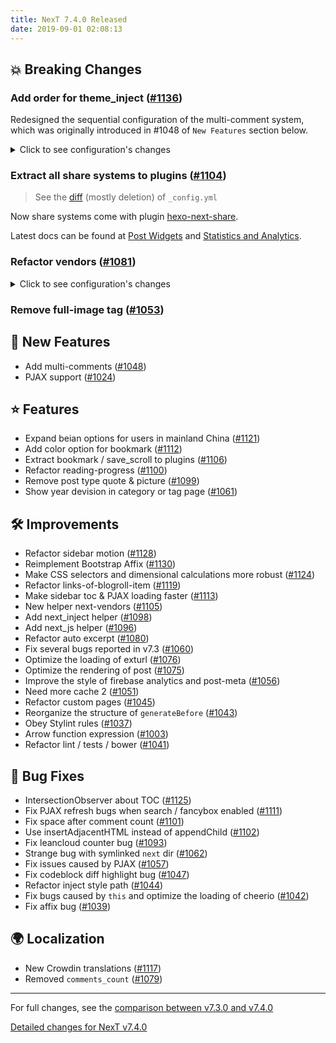 ```yaml
---
title: NexT 7.4.0 Released
date: 2019-09-01 02:08:13
---
```


## 💥 Breaking Changes

### Add order for theme_inject ([#1136](https://github.com/theme-next/hexo-theme-next/pull/1136))

Redesigned the sequential configuration of the multi-comment system, which was originally introduced in #1048 of `New Features` section below.

<details><summary>Click to see configuration's changes</summary><p>

```diff
# Multiple Comment System Support
comments:
  # Available values: tabs | buttons
  style: tabs
  # Choose a comment system to be displayed by default.
  # Available values: changyan | disqus | disqusjs | facebook_comments_plugin | gitalk | livere | valine | vkontakte
  active:
  # Setting `true` means remembering the comment system selected by the visitor.
  storage: true
  # Modify texts or order for any navs, here are some examples.
  nav:
-    #disqus: disqus
-    #facebook_comments_plugin: <i class="fa fa-facebook-official" aria-hidden="true"></i> facebook
-    #gitalk: Load Gitalk
+    #disqus:
+    #  text: Load Disqus
+    #  order: -1
+    #facebook_comments_plugin:
+    #  text: <i class="fa fa-facebook-official" aria-hidden="true"></i> facebook
+    #gitalk:
```

</p></details>

### Extract all share systems to plugins ([#1104](https://github.com/theme-next/hexo-theme-next/pull/1104))

> See the [diff][diff-1104] (mostly deletion) of `_config.yml`

[diff-1104]: https://github.com/theme-next/hexo-theme-next/pull/1104/files?file-filters%5B%5D=.yml#diff-aeb42283af8ef8e9da40ededd3ae2ab2

Now share systems come with plugin [hexo-next-share][hexo-next-share].

[hexo-next-share]: https://github.com/theme-next/hexo-next-share "theme-next/hexo-next-share: Content sharing services for NexT."

Latest docs can be found at [Post Widgets][post-widgets] and [Statistics and Analytics][statistics-and-analytics].

[post-widgets]: /docs/third-party-services/post-widgets.html "Post Widgets | NexT"

[statistics-and-analytics]: /docs/third-party-services/statistics-and-analytics.html "Statistics and Analytics | NexT"

### Refactor vendors ([#1081](https://github.com/theme-next/hexo-theme-next/pull/1081))

<details><summary>Click to see configuration's changes</summary><p>

```diff
math:
-  engine: mathjax
-  #engine: katex
  mathjax:
-    cdn: //cdn.jsdelivr.net/npm/mathjax@2/MathJax.js?config=TeX-AMS-MML_HTMLorMML
-    #cdn: //cdnjs.cloudflare.com/ajax/libs/mathjax/2.7.5/MathJax.js?config=TeX-MML-AM_CHTML
+    enable: false
-    #mhchem: //cdn.jsdelivr.net/npm/mathjax-mhchem@3
-    #mhchem: //cdnjs.cloudflare.com/ajax/libs/mathjax-mhchem/3.3.0
+    mhchem: false
  katex:
-    cdn: //cdn.jsdelivr.net/npm/katex@0/dist/katex.min.css
-    #cdn: //cdnjs.cloudflare.com/ajax/libs/KaTeX/0.7.1/katex.min.css
+    enable: false
-    copy_tex:
-      enable: false
-      copy_tex_js: //cdn.jsdelivr.net/npm/katex@0/dist/contrib/copy-tex.min.js
-      copy_tex_css: //cdn.jsdelivr.net/npm/katex@0/dist/contrib/copy-tex.min.css
+    copy_tex: false

pdf:
-  pdfobject:
-    cdn: //cdn.jsdelivr.net/npm/pdfobject@2/pdfobject.min.js
-    #cdn: //cdnjs.cloudflare.com/ajax/libs/pdfobject/2.1.1/pdfobject.min.js

mermaid:
-  cdn: //cdn.jsdelivr.net/npm/mermaid@8/dist/mermaid.min.js
-  #cdn: //cdnjs.cloudflare.com/ajax/libs/mermaid/8.0.0/mermaid.min.js

vendors:
+  mathjax:
+  mhchem:
+  katex:
+  copy_tex_js:
+  copy_tex_css:
+  pdfobject:
+  mermaid:
```

</p></details>

### Remove full-image tag ([#1053](https://github.com/theme-next/hexo-theme-next/pull/1053))

## 🌟 New Features

- Add multi-comments ([#1048](https://github.com/theme-next/hexo-theme-next/pull/1048))
- PJAX support ([#1024](https://github.com/theme-next/hexo-theme-next/pull/1024))

## ⭐ Features

- Expand beian options for users in mainland China ([#1121](https://github.com/theme-next/hexo-theme-next/pull/1121))
- Add color option for bookmark ([#1112](https://github.com/theme-next/hexo-theme-next/pull/1112))
- Extract bookmark / save_scroll to plugins ([#1106](https://github.com/theme-next/hexo-theme-next/pull/1106))
- Refactor reading-progress ([#1100](https://github.com/theme-next/hexo-theme-next/pull/1100))
- Remove post type quote & picture ([#1099](https://github.com/theme-next/hexo-theme-next/pull/1099))
- Show year devision in category or tag page ([#1061](https://github.com/theme-next/hexo-theme-next/pull/1061))

## 🛠 Improvements

- Refactor sidebar motion ([#1128](https://github.com/theme-next/hexo-theme-next/pull/1128))
- Reimplement Bootstrap Affix ([#1130](https://github.com/theme-next/hexo-theme-next/pull/1130))
- Make CSS selectors and dimensional calculations more robust ([#1124](https://github.com/theme-next/hexo-theme-next/pull/1124))
- Refactor links-of-blogroll-item ([#1119](https://github.com/theme-next/hexo-theme-next/pull/1119))
- Make sidebar toc & PJAX loading faster ([#1113](https://github.com/theme-next/hexo-theme-next/pull/1113))
- New helper next-vendors ([#1105](https://github.com/theme-next/hexo-theme-next/pull/1105))
- Add next_inject helper ([#1098](https://github.com/theme-next/hexo-theme-next/pull/1098))
- Add next_js helper ([#1096](https://github.com/theme-next/hexo-theme-next/pull/1096))
- Refactor auto excerpt ([#1080](https://github.com/theme-next/hexo-theme-next/pull/1080))
- Fix several bugs reported in v7.3 ([#1060](https://github.com/theme-next/hexo-theme-next/pull/1060))
- Optimize the loading of exturl ([#1076](https://github.com/theme-next/hexo-theme-next/pull/1076))
- Optimize the rendering of post ([#1075](https://github.com/theme-next/hexo-theme-next/pull/1075))
- Improve the style of firebase analytics and post-meta ([#1056](https://github.com/theme-next/hexo-theme-next/pull/1056))
- Need more cache 2 ([#1051](https://github.com/theme-next/hexo-theme-next/pull/1051))
- Refactor custom pages ([#1045](https://github.com/theme-next/hexo-theme-next/pull/1045))
- Reorganize the structure of `generateBefore` ([#1043](https://github.com/theme-next/hexo-theme-next/pull/1043))
- Obey Stylint rules ([#1037](https://github.com/theme-next/hexo-theme-next/pull/1037))
- Arrow function expression ([#1003](https://github.com/theme-next/hexo-theme-next/pull/1003))
- Refactor lint / tests / bower ([#1041](https://github.com/theme-next/hexo-theme-next/pull/1041))

## 🐞 Bug Fixes

- IntersectionObserver about TOC ([#1125](https://github.com/theme-next/hexo-theme-next/pull/1125))
- Fix PJAX refresh bugs when search / fancybox enabled ([#1111](https://github.com/theme-next/hexo-theme-next/pull/1111))
- Fix space after comment count ([#1101](https://github.com/theme-next/hexo-theme-next/pull/1101))
- Use insertAdjacentHTML instead of appendChild ([#1102](https://github.com/theme-next/hexo-theme-next/pull/1102))
- Fix leancloud counter bug ([#1093](https://github.com/theme-next/hexo-theme-next/pull/1093))
- Strange bug with symlinked `next` dir ([#1062](https://github.com/theme-next/hexo-theme-next/pull/1062))
- Fix issues caused by PJAX ([#1057](https://github.com/theme-next/hexo-theme-next/pull/1057))
- Fix codeblock diff highlight bug ([#1047](https://github.com/theme-next/hexo-theme-next/pull/1047))
- Refactor inject style path ([#1044](https://github.com/theme-next/hexo-theme-next/pull/1044))
- Fix bugs caused by `this` and optimize the loading of cheerio ([#1042](https://github.com/theme-next/hexo-theme-next/pull/1042))
- Fix affix bug ([#1039](https://github.com/theme-next/hexo-theme-next/pull/1039))

## 🌍 Localization

- New Crowdin translations ([#1117](https://github.com/theme-next/hexo-theme-next/pull/1117))
- Removed `comments_count` ([#1079](https://github.com/theme-next/hexo-theme-next/pull/1079))

***

For full changes, see the [comparison between v7.3.0 and v7.4.0](https://github.com/theme-next/hexo-theme-next/compare/v7.3.0...v7.4.0)

[Detailed changes for NexT v7.4.0](https://github.com/theme-next/hexo-theme-next/releases/tag/v7.4.0)
